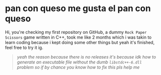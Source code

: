 # pan con queso me gusta el pan con queso

Hi, you're checking my first repository on GitHub, a dummy `Rock Paper Scissors` game written in C++, took me like 2 months which i was takin to learn coding because i kept doing some other things but yeah it's finished, feel free to try it ig.
  > _yeah the reason because there is no releases it's because idk how to generate an executable file without the dumb ``libstdc++-6.dll`` problem so if by chance you know how to fix this pls help me_
